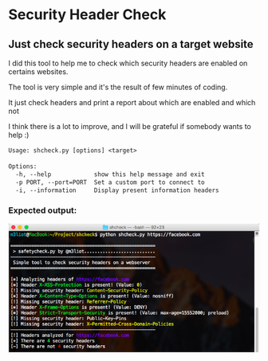 # Security Header Check
## Just check security headers on a target website

I did this tool to help me to check which security headers are enabled on certains websites.

The tool is very simple and it's the result of few minutes of coding.

It just check headers and print a report about which are enabled and which not

I think there is a lot to improve, and I will be grateful if somebody wants to help :)

```
Usage: shcheck.py [options] <target>

Options:
  -h, --help            show this help message and exit
  -p PORT, --port=PORT  Set a custom port to connect to
  -i, --information     Display present information headers
```
### Expected output:
<p align="center">
<img src="screenshot.png" alt="Output on Facebook" />
</p>

